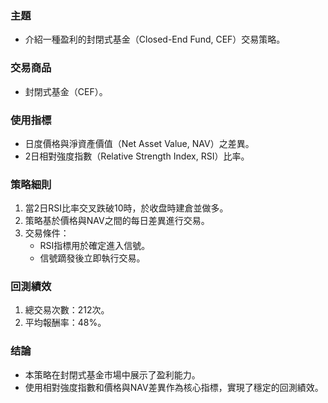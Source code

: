 ### 主題
- 介紹一種盈利的封閉式基金（Closed-End Fund, CEF）交易策略。

### 交易商品
- 封閉式基金（CEF）。

### 使用指標
- 日度價格與淨資產價值（Net Asset Value, NAV）之差異。
- 2日相對強度指數（Relative Strength Index, RSI）比率。

### 策略細則
1. 當2日RSI比率交叉跌破10時，於收盘時建倉並做多。
2. 策略基於價格與NAV之間的每日差異進行交易。
3. 交易條件：
   - RSI指標用於確定進入信號。
   - 信號蹢發後立即執行交易。

### 回測績效
1. 總交易次數：212次。
2. 平均報酬率：48%。

### 结論
- 本策略在封閉式基金市場中展示了盈利能力。
- 使用相對強度指數和價格與NAV差異作為核心指標，實現了穩定的回測績效。
